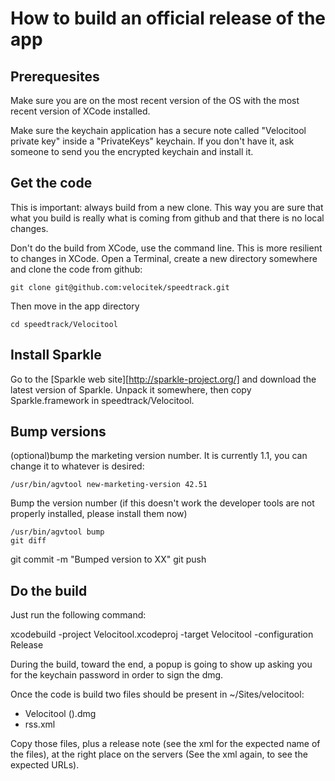 How to build an official release of the app
===========================================

Prerequesites
-------------

Make sure you are on the most recent version of the OS with the most recent version of XCode installed.

Make sure the keychain application has a secure note called "Velocitool private key" inside a "PrivateKeys" keychain. If you don't have it, ask someone to send you the encrypted keychain and install it.

Get the code
------------

This is important: always build from a new clone. This way you are sure that what you build is really what is coming from github and that there is no local changes.

Don't do the build from XCode, use the command line. This is more resilient to changes in XCode. Open a Terminal, create a new directory somewhere and clone the code from github:

    git clone git@github.com:velocitek/speedtrack.git

Then move in the app directory

    cd speedtrack/Velocitool

Install Sparkle
---------------

Go to the [Sparkle web site][http://sparkle-project.org/] and download the latest version of Sparkle. Unpack it somewhere, then copy Sparkle.framework in speedtrack/Velocitool.

Bump versions
-------------

(optional)bump the marketing version number. It is currently 1.1, you can change it to whatever is desired:

    /usr/bin/agvtool new-marketing-version 42.51

Bump the version number (if this doesn't work the developer tools are not properly installed, please install them now)

    /usr/bin/agvtool bump
    git diff
<Verify the version bumped properly>
    git commit -m "Bumped version to XX"
    git push
<Check on github that your version number made it there>


Do the build
------------

Just run the following command:

   xcodebuild -project Velocitool.xcodeproj -target Velocitool -configuration Release

During the build, toward the end, a popup is going to show up asking you for the keychain password in order to sign the dmg.

Once the code is build two files should be present in ~/Sites/velocitool:

* Velocitool <marketingversion>(<buildversion>).dmg
* rss.xml

Copy those files, plus a release note (see the xml for the expected name of the files), at the right place on the servers (See the xml again, to see the expected URLs).









